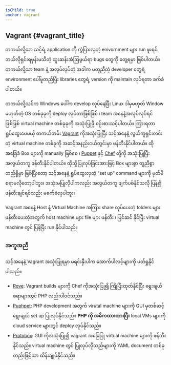 ```yaml
---
isChild: true
anchor: vagrant
---
```


## Vagrant {#vagrant_title}


တကယ်လို့သာ သင့်ရဲ့ application ကို ကွဲပြားလှတဲ့ enivornment များ run ဖူးရင် ဘယ်လိုရှင်းရမှန်းမသိတဲ့ ထူးဆန်းအံဩဖွယ်ရာ bugs တွေကို တွေ့ရမှာ ဖြစ်ပါတယ်။ တကယ်လို့သာ team နဲ့ အလုပ်လုပ်တဲ့ အခါက မတူညီတဲ့ developer တွေရဲ့ environment ပေါ်မူတည်ပြီး libraries တွေရဲ့ version ကို maintain လုပ်ရတာ ခက်ခဲပါတယ်။ 

တကယ်လို့သင်က Windows ပေါ်က develop လုပ်နေပြီး Linux ဒါမှမဟုတ် Window မဟုတ်တဲ့ OS တစ်ခုခုကို deploy လုပ်တာဖြစ်ဖြစ် ၊ team အနေနဲ့အလုပ်လုပ်ရင်ဖြစ်ဖြစ် virtual machine တစ်ခုခုကို အသုံးပြုဖို့ စဉ်းစားသင့်ပါတယ်။ ကြားရတာ ရှုပ်ထွေးပေမယ့် တကယ်တမ်း [Vagrant][vagrant]
ကိုအသုံးပြုပြီး သင့်အနေနဲ့ လွယ်ကူရှင်းလင်းတဲ့ virtual machine တစ်ခုကို အဆင့်အနည်းငယ်တွင်းမှာ ဖန်တီးနိုင်ပါတယ်။ ထို အခြေခံ Box များကို manually ဖြစ်စေ ၊ [Puppet][puppet] နှင့် [Chef][chef] တို့ကို အသုံးပြုပြီး အလွယ်တကူ ဖန်တီးနိုင်ပါတယ်။ ထိုသို့ပြုလုပ်ခြင်းအားဖြင့် Box များစွာ တူညီစွာတည်ရှိမှာ ဖြစ်ပြီးတော့ သင့်အနေနဲ့ ရှုပ်ထွေးလှတဲ့  "set up" command များကို မှတ်မိစရာမလိုတော့ပါဘူး။ အသုံးမပြုလိုပါကလည်း အလွယ်တကူ ဖျက်ပစ်နိုင်သလို ပြန်၍ ဖန်တီးချင်ရင်လည်း မခက်ခဲလှပါဘူး။ 

Vagrant အနေနဲ့ Host နဲ့ Virtual Machine အကြား share လုပ်ပေးတဲ့ folders များဖန်တီးပေးတဲ့အတွက် host machine များ file များ ဖန်တီး ၊ ပြင်ဆင် နိုင်ပြီး virtual machine တွင် ပြန်ပြီး run နိုင်ပါသည်။ 


### အကူအညီ

သင့်အနေနဲ့ Vagrant အသုံးပြုရမှာ မရင်းနှီးပါက အောက်ပါလင့်များကို ဖတ်ရှုနိုင်ပါသည်။ 

- [Rove][rove]: Vagrant builds များကို Chef ကိုအသုံးပြု၍ ကြိုပြီးထုတ်နိုင်ပြီး ရွေးချယ်စရာများတွင် PHP လည်းပါဝင်သည်။ 
- [Puphpet][puphpet]: PHP development အတွက် virutal machine များကို GUI မှတစ်ဆင့် ရွေးချယ် set up ပြုလုပ်နိုင်သည်။ **PHP ကို အဓိကထားထားပြီး**
local VMs များကို cloud service များတွင် deploy လုပ်နိုင်သည်။ 
- [Protobox][protobox]: GUI ကိုအသုံးပြု၍ vagrant အခြေပြု virtual machine များကို ဖန်တီးနိုင်သည်။ virtual machine တွင် ပြုလုပ်လိုသည်များကို YAML document တစ်ခုတည်းဖြင့်သာ ထိန်းချုပ်နိုင်သည်။ 

[vagrant]: http://vagrantup.com/
[puppet]: http://www.puppetlabs.com/
[chef]: http://www.opscode.com/
[rove]: http://rove.io/
[puphpet]: https://puphpet.com/
[protobox]: http://getprotobox.com/
